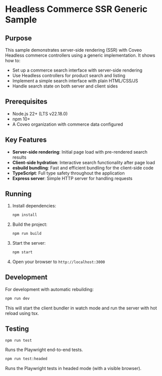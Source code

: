 # Headless Commerce SSR Generic Sample

## Purpose

This sample demonstrates server-side rendering (SSR) with Coveo Headless commerce controllers using a generic implementation. It shows how to:

- Set up a commerce search interface with server-side rendering
- Use Headless controllers for product search and listing
- Implement a simple search interface with plain HTML/CSS/JS
- Handle search state on both server and client sides

## Prerequisites

- Node.js 22+ (LTS v22.18.0)
- npm 10+
- A Coveo organization with commerce data configured

## Key Features

- **Server-side rendering**: Initial page load with pre-rendered search results
- **Client-side hydration**: Interactive search functionality after page load
- **esbuild bundling**: Fast and efficient bundling for the client-side code
- **TypeScript**: Full type safety throughout the application
- **Express server**: Simple HTTP server for handling requests

## Running

1. Install dependencies:
   ```bash
   npm install
   ```

2. Build the project:
   ```bash
   npm run build
   ```

3. Start the server:
   ```bash
   npm start
   ```

4. Open your browser to `http://localhost:3000`

## Development

For development with automatic rebuilding:

```bash
npm run dev
```

This will start the client bundler in watch mode and run the server with hot reload using tsx.


## Testing

```bash
npm run test
```

Runs the Playwright end-to-end tests.


```bash
npm run test:headed
```

Runs the Playwright tests in headed mode (with a visible browser).


